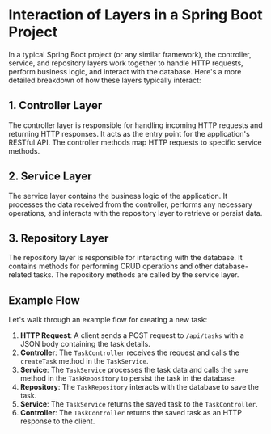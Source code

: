 # Interaction of Layers in a Spring Boot Project

In a typical Spring Boot project (or any similar framework), the controller, service, and repository layers work together to handle HTTP requests, perform business logic, and interact with the database. Here's a more detailed breakdown of how these layers typically interact:

## 1. Controller Layer
The controller layer is responsible for handling incoming HTTP requests and returning HTTP responses. It acts as the entry point for the application's RESTful API. The controller methods map HTTP requests to specific service methods.

## 2. Service Layer
The service layer contains the business logic of the application. It processes the data received from the controller, performs any necessary operations, and interacts with the repository layer to retrieve or persist data.

## 3. Repository Layer
The repository layer is responsible for interacting with the database. It contains methods for performing CRUD operations and other database-related tasks. The repository methods are called by the service layer.

## Example Flow
Let's walk through an example flow for creating a new task:

1. **HTTP Request**: A client sends a POST request to `/api/tasks` with a JSON body containing the task details.
2. **Controller**: The `TaskController` receives the request and calls the `createTask` method in the `TaskService`.
3. **Service**: The `TaskService` processes the task data and calls the `save` method in the `TaskRepository` to persist the task in the database.
4. **Repository**: The `TaskRepository` interacts with the database to save the task.
5. **Service**: The `TaskService` returns the saved task to the `TaskController`.
6. **Controller**: The `TaskController` returns the saved task as an HTTP response to the client.
